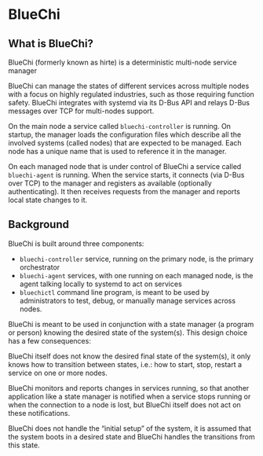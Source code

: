 # BlueChi

## What is BlueChi?

BlueChi (formerly known as hirte) is a deterministic multi-node service manager

BlueChi can manage the states of different services across multiple nodes with a
focus on highly regulated industries, such as those requiring function safety.
BlueChi integrates with systemd via its D-Bus API and relays D-Bus messages over
TCP for multi-nodes support.

On the main node a service called `bluechi-controller` is running. On startup, the manager
loads the configuration files which describe all the involved systems
(called nodes) that are expected to be managed. Each node has a
unique name that is used to reference it in the manager.

On each managed node that is under control of BlueChi a service called `bluechi-agent`
is running. When the service starts, it connects (via D-Bus over TCP) to the manager
and registers as available (optionally authenticating). It then receives requests
from the manager and reports local state changes to it.

## Background

BlueChi is built around three components:

* `bluechi-controller` service, running on the primary node, is the primary orchestrator
* `bluechi-agent` services, with one running on each managed node, is the agent
  talking locally to systemd to act on services
* `bluechictl` command line program, is meant to be used by administrators to test,
  debug, or manually manage services across nodes.

BlueChi is meant to be used in conjunction with a state manager (a program or
person) knowing the desired state of the system(s). This design choice has a few
consequences:

BlueChi itself does not know the desired final state of the
system(s), it only knows how to transition between states, i.e.: how to start,
stop, restart a service on one or more nodes.

BlueChi monitors and reports
changes in services running, so that another application like a state manager is notified when a
service stops running or when the connection to a node is lost, but BlueChi itself
does not act on these notifications.

BlueChi does not handle the “initial
setup” of the system, it is assumed that the system boots in a desired state and
BlueChi handles the transitions from this state.
